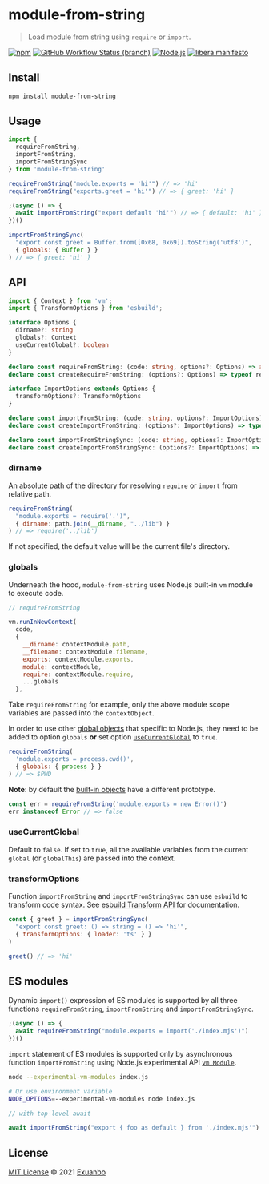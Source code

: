 # module-from-string

> Load module from string using `require` or `import`.

[![npm](https://img.shields.io/npm/v/module-from-string.svg)](https://www.npmjs.com/package/module-from-string)
[![GitHub Workflow Status (branch)](https://img.shields.io/github/workflow/status/exuanbo/module-from-string/Node.js%20CI/main.svg)](https://github.com/exuanbo/module-from-string/actions?query=workflow)
[![Node.js](https://img.shields.io/badge/node-%3E%3D12.20.0-brightgreen.svg)](https://nodejs.org/)
[![libera manifesto](https://img.shields.io/badge/libera-manifesto-lightgrey.svg)](https://liberamanifesto.com)

## Install

```sh
npm install module-from-string
```

## Usage

```js
import {
  requireFromString,
  importFromString,
  importFromStringSync
} from 'module-from-string'

requireFromString("module.exports = 'hi'") // => 'hi'
requireFromString("exports.greet = 'hi'") // => { greet: 'hi' }

;(async () => {
  await importFromString("export default 'hi'") // => { default: 'hi' }
})()

importFromStringSync(
  "export const greet = Buffer.from([0x68, 0x69]).toString('utf8')",
  { globals: { Buffer } }
) // => { greet: 'hi' }
```

## API

```ts
import { Context } from 'vm';
import { TransformOptions } from 'esbuild';

interface Options {
  dirname?: string
  globals?: Context
  useCurrentGlobal?: boolean
}

declare const requireFromString: (code: string, options?: Options) => any
declare const createRequireFromString: (options?: Options) => typeof requireFromString

interface ImportOptions extends Options {
  transformOptions?: TransformOptions
}

declare const importFromString: (code: string, options?: ImportOptions) => Promise<any>
declare const createImportFromString: (options?: ImportOptions) => typeof importFromString

declare const importFromStringSync: (code: string, options?: ImportOptions) => any
declare const createImportFromStringSync: (options?: ImportOptions) => typeof importFromStringSync
```

### dirname

An absolute path of the directory for resolving `require` or `import` from relative path.

```js
requireFromString(
  "module.exports = require('.')",
  { dirname: path.join(__dirname, "../lib") }
) // => require('../lib')
```

If not specified, the default value will be the current file's directory.

### globals

Underneath the hood, `module-from-string` uses Node.js built-in `vm` module to execute code.

```js
// requireFromString

vm.runInNewContext(
  code,
  {
    __dirname: contextModule.path,
    __filename: contextModule.filename,
    exports: contextModule.exports,
    module: contextModule,
    require: contextModule.require,
    ...globals
  },
```

Take `requireFromString` for example, only the above module scope variables are passed into the `contextObject`.

In order to use other [global objects](https://nodejs.org/api/globals.html) that specific to Node.js, they need to be added to option `globals` **or** set option [`useCurrentGlobal`](#usecurrentglobal) to `true`.

```js
requireFromString(
  'module.exports = process.cwd()',
  { globals: { process } }
) // => $PWD
```

**Note**: by default the [built-in objects](https://developer.mozilla.org/en-US/docs/Web/JavaScript/Reference/Global_Objects) have a different prototype.

```js
const err = requireFromString('module.exports = new Error()')
err instanceof Error // => false
```

### useCurrentGlobal

Default to `false`. If set to `true`, all the available variables from the current `global` (or `globalThis`) are passed into the context.

### transformOptions

Function `importFromString` and `importFromStringSync` can use `esbuild` to transform code syntax. See [esbuild Transform API](https://esbuild.github.io/api/#transform-api) for documentation.

```js
const { greet } = importFromStringSync(
  "export const greet: () => string = () => 'hi'",
  { transformOptions: { loader: 'ts' } }
)

greet() // => 'hi'
```

## ES modules

Dynamic `import()` expression of ES modules is supported by all three functions `requireFromString`, `importFromString` and `importFromStringSync`.

```js
;(async () => {
  await requireFromString("module.exports = import('./index.mjs')")
})()
```

`import` statement of ES modules is supported only by asynchronous function `importFromString` using Node.js experimental API [`vm.Module`](https://nodejs.org/api/vm.html#vm_class_vm_module).

```sh
node --experimental-vm-modules index.js

# Or use environment variable
NODE_OPTIONS=--experimental-vm-modules node index.js
```

```js
// with top-level await

await importFromString("export { foo as default } from './index.mjs'")
```

## License

[MIT License](https://github.com/exuanbo/module-from-string/blob/main/LICENSE) © 2021 [Exuanbo](https://github.com/exuanbo)
